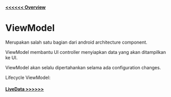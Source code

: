 #### [<<<<<< Overview](1.Overview.md)

# ViewModel
Merupakan salah satu bagian dari android architecture component.

ViewModel membantu UI controller menyiapkan data yang akan ditampilkan ke UI.

ViewModel akan selalu dipertahankan selama ada configuration changes.

Lifecycle ViewModel:



#### [LiveData >>>>>>](3.LiveData.md)